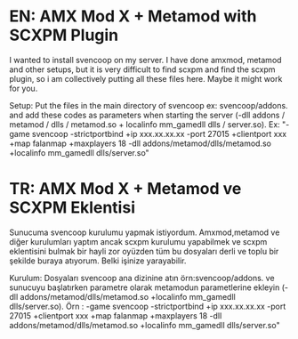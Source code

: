 # EN: AMX Mod X + Metamod with SCXPM Plugin
I wanted to install svencoop on my server. I have done amxmod, metamod and other setups, but it is very difficult to find scxpm and find the scxpm plugin, so i am collectively putting all these files here. Maybe it might work for you.

Setup:
Put the files in the main directory of svencoop ex: svencoop/addons.
and add these codes as parameters when starting the server (-dll addons / metamod / dlls / metamod.so + localinfo mm_gamedll dlls / server.so).
Ex: "-game svencoop -strictportbind +ip xxx.xx.xx.xx -port 27015 +clientport xxx +map falanmap +maxplayers 18 -dll addons/metamod/dlls/metamod.so +localinfo mm_gamedll dlls/server.so"

# TR: AMX Mod X + Metamod ve SCXPM Eklentisi
Sunucuma svencoop kurulumu yapmak istiyordum. Amxmod,metamod ve diğer kurulumları yaptım ancak scxpm kurulumu yapabilmek ve scxpm eklentisini bulmak bir hayli zor oyüzden tüm bu dosyaları derli ve toplu bir şekilde buraya atıyorum. Belki işinize yarayabilir.

Kurulum:
Dosyaları svencoop ana dizinine atın örn:svencoop/addons.
ve sunucuyu başlatırken parametre olarak metamodun parametlerine ekleyin (-dll addons/metamod/dlls/metamod.so +localinfo mm_gamedll dlls/server.so).
Örn : -game svencoop -strictportbind +ip xxx.xx.xx.xx -port 27015 +clientport xxx +map falanmap  +maxplayers 18 -dll addons/metamod/dlls/metamod.so +localinfo mm_gamedll dlls/server.so"


